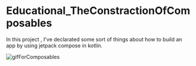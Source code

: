 # Educational_TheConstractionOfComposables
In this project , I've declarated some sort of things about how to build an app by using jetpack compose in kotlin.

![gifForComposables](https://user-images.githubusercontent.com/81476500/128872030-ae386253-51c9-4095-abb2-9fc101159dc4.gif)

